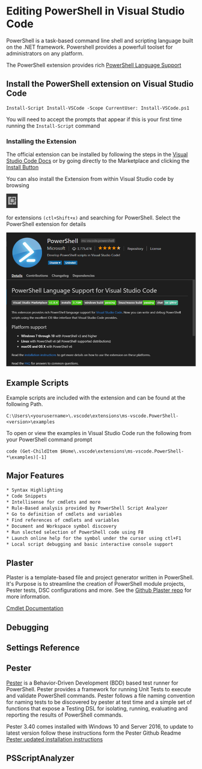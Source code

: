 # Editing PowerShell in Visual Studio Code

PowerShell is a task-based command line shell and scripting language built on the .NET framework.
Powershell provides a powerfull toolset for administrators on any platform.

The PowerShell extension provides rich [PowerShell Language Support](https://github.com/PowerShell/vscode-powershell)

## Install the PowerShell extension on Visual Studio Code

    Install-Script Install-VSCode -Scope CurrentUser: Install-VSCode.ps1
You will need to accept the prompts that appear if this is your first time running the ```Install-Script``` command

### Installing the Extension

The official extension can be installed by following the steps in the
[Visual Studio Code Docs](https://code.visualstudio.com/docs/editor/extension-gallery)
or by going directly to the Marketplace and clicking the [Install Button](vscode:extension/ms-vscode.PowerShell)

You can also install the Extension from within Visual Studio code by
browsing

![Extension Browser](images/powershell/extensionBrowser.png)

 for extensions `(ctl+Shift+x)`  and searching for PowerShell. Select the PowerShell extension for details  

 ![PowerShell Extension Details](images/powershell/PowerShellExtension.png)

## Example Scripts

Example scripts are included with the extension and can be found at the following Path.

    C:\Users\<yourusername>\.vscode\extensions\ms-vscode.PowerShell-<version>\examples

To open or view the examples in Visual Studio Code run the following from your PowerShell command prompt

    code (Get-ChildItem $Home\.vscode\extensions\ms-vscode.PowerShell-*\examples)[-1]

## Major Features

    * Syntax Highlighting
    * Code Snippets
    * Intellisense for cmdlets and more
    * Rule-Based analysis provided by PowerShell Script Analyzer
    * Go to definition of cmdlets and variables
    * Find references of cmdlets and variables
    * Document and Workspace symbol discovery
    * Run slected selection of PowerShell code using F8
    * Launch online help for the symbol under the cursor using ctl+F1
    * Local script debugging and basic interactive console support

## Plaster

 Plaster is a template-based file and project generator written in PowerShell. It's Purpose is to streamline the creation of PowerShell module projects, Pester tests, DSC configurations and more.
 See the [Github Plaster repo](https://github.com/PowerShell/Plaster) for more information.

 [Cmdlet Documentation](https://github.com/PowerShell/Plaster/blob/master/docs/en-US/Plaster.md)

## Debugging

## Settings Reference

## Pester
[Pester](https://github.com/pester/Pester/wiki/Pester)
 is a Behavior-Driven Development (BDD) based test runner for PowerShell.
Pester provides a framework for running Unit Tests to execute and validate PowerShell commands. Pester follows a file naming convention for naming tests to be discovered by pester at test time and a simple set of functions that expose a Testing DSL for isolating, running, evaluating and reporting the results of PowerShell commands.

Pester 3.40 comes installed with Windows 10 and Server 2016, to update to latest version follow these instructions form the Pester Github Readme [Pester updated installation instructions](https://github.com/pester/Pester#installation)

## PSScriptAnalyzer